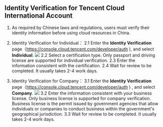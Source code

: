 ## Identity Verification for Tencent Cloud International Account
1. As required by Chinese laws and regulations, users must verify their identity information before using cloud resources in China.
2. Identity Verification for Individual：
2.1	Enter the **Identity Verification** page（https://console.cloud.tencent.com/developer/auth ), and select **Individual**.
![ ](https://mc.qcloudimg.com/static/img/ccf5abaed140e0046c1af146c63384c1/image.png)
2.2	Select a certification type. Only passport and driving license are supported for individual verification.
2.3	Enter the information consistent with the certification.
2.4	Wait for review to be completed. It usually takes 2-4 work days.

3. Identity Verification for Company：
3.1 Enter the **Identity Verification** page（https://console.cloud.tencent.com/developer/auth ) , and select **Company**.
![ ](https://mc.qcloudimg.com/static/img/ff6b269bf0e32dae0f86114d40ab2b5c/image.png)
3.2	Enter the information consistent with your business license. Only business license is supported for company verification. Business license is the permit issued by government agencies that allow individuals or companies to conduct business within the government's geographical jurisdiction.
3.3	Wait for review to be completed. It usually takes 2-4 work days.




